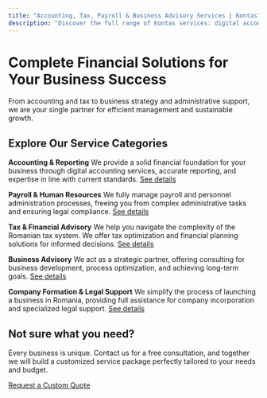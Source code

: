 ```yaml
---
title: "Accounting, Tax, Payroll & Business Advisory Services | Kontas"
description: "Discover the full range of Kontas services: digital accounting, tax advisory, payroll and HR, business consulting, and company formation in Romania."
---
```

<!-- Hreflang tags for SEO -->
<!--
<link rel="alternate" href="https://kontas.ro/en/services/" hreflang="en-RO" />
<link rel="alternate" href="https://kontas.ro/servicii/" hreflang="ro-RO" />
<link rel="alternate" href="https://kontas.ro/en/services/" hreflang="x-default" />
-->

# Complete Financial Solutions for Your Business Success

From accounting and tax to business strategy and administrative support, we are your single partner for efficient management and sustainable growth.

## Explore Our Service Categories

**Accounting & Reporting**
We provide a solid financial foundation for your business through digital accounting services, accurate reporting, and expertise in line with current standards.
[See details](/en/services/accounting-reporting/)

**Payroll & Human Resources**
We fully manage payroll and personnel administration processes, freeing you from complex administrative tasks and ensuring legal compliance.
[See details](/en/services/payroll-human-resources/)

**Tax & Financial Advisory**
We help you navigate the complexity of the Romanian tax system. We offer tax optimization and financial planning solutions for informed decisions.
[See details](/en/services/tax-advisory/)

**Business Advisory**
We act as a strategic partner, offering consulting for business development, process optimization, and achieving long-term goals.
[See details](/en/services/business-advisory/)

**Company Formation & Legal Support**
We simplify the process of launching a business in Romania, providing full assistance for company incorporation and specialized legal support.
[See details](/en/services/company-formation/)

## Not sure what you need?

Every business is unique. Contact us for a free consultation, and together we will build a customized service package perfectly tailored to your needs and budget.

[Request a Custom Quote](/en/contact/)

